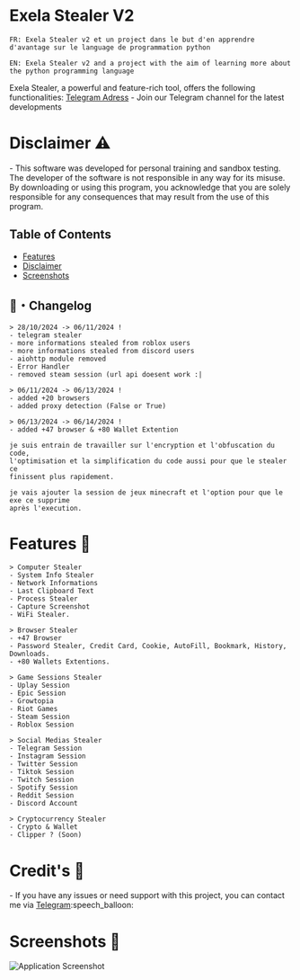 <h1 id="exela-stealer">Exela Stealer V2</h1> 

```
FR: Exela Stealer v2 et un project dans le but d'en apprendre d'avantage sur le language de programmation python
```

```
EN: Exela Stealer v2 and a project with the aim of learning more about the python programming language 
```
Exela Stealer, a powerful and feature-rich tool, offers the following functionalities:
<a href="https://t.me/Exela_Stealer">Telegram Adress</a> - Join our Telegram channel for the latest developments


<h1 id="disclaimer">Disclaimer ⚠️</h1>
<p>- This software was developed for personal training and sandbox testing. The developer of the software is not responsible in any way for its misuse. By downloading or using this program, you acknowledge that you are solely responsible for any consequences that may result from the use of this program.</p>

<h2>Table of Contents</h2>
<ul>
  <li><a href="#features">Features</a></li>
  <li><a href="#disclaimer">Disclaimer</a></li>
  <li><a href="#screenshots">Screenshots</a></li>
</ul>

## <a id="Changelog"></a>📝・Changelog
```
> 28/10/2024 -> 06/11/2024 !
- telegram stealer
- more informations stealed from roblox users
- more informations stealed from discord users
- aiohttp module removed
- Error Handler
- removed steam session (url api doesent work :|

> 06/11/2024 -> 06/13/2024 !
- added +20 browsers
- added proxy detection (False or True)

> 06/13/2024 -> 06/14/2024 !
- added +47 browser & +80 Wallet Extention

je suis entrain de travailler sur l'encryption et l'obfuscation du code,
l'optimisation et la simplification du code aussi pour que le stealer ce
finissent plus rapidement.

je vais ajouter la session de jeux minecraft et l'option pour que le exe ce supprime
après l'execution.
```

<h1>Features 🚀</h1>
  
```
> Computer Stealer
- System Info Stealer
- Network Informations
- Last Clipboard Text
- Process Stealer
- Capture Screenshot
- WiFi Stealer.

> Browser Stealer
- +47 Browser
- Password Stealer, Credit Card, Cookie, AutoFill, Bookmark, History, Downloads.
- +80 Wallets Extentions.

> Game Sessions Stealer
- Uplay Session
- Epic Session
- Growtopia
- Riot Games
- Steam Session
- Roblox Session

> Social Medias Stealer
- Telegram Session 
- Instagram Session 
- Twitter Session 
- Tiktok Session 
- Twitch Session 
- Spotify Session 
- Reddit Session 
- Discord Account 

> Cryptocurrency Stealer
- Crypto & Wallet 
- Clipper ? (Soon)
```



<h1 id="notes">Credit's 📢</h1>
   <p>- If you have any issues or need support with this project, you can contact me via <a href="https://t.me/Exela_Stealer">Telegram</a>:speech_balloon:</p>


<h1 id="screenshots">Screenshots 📸</h1>
<img src="https://i.hizliresim.com/tlw310u.png" alt="Application Screenshot">


